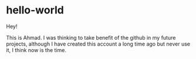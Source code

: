 # hello-world

Hey!

This is Ahmad. I was thinking to take benefit of the github in my future projects, although I have created this account a long time ago but never use it, I think now is the time.
